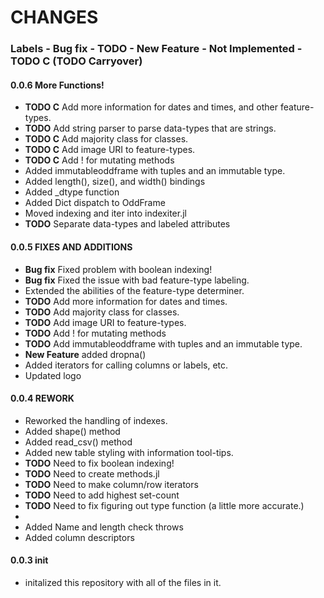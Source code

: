# CHANGES
### Labels - Bug fix - TODO - New Feature - Not Implemented - TODO C (TODO Carryover)
#### 0.0.6 More Functions!
- **TODO C** Add more information for dates and times, and other feature-types.
- **TODO** Add string parser to parse data-types that are strings.
- **TODO C** Add majority class for classes.
- **TODO C** Add image URI to feature-types.
- **TODO C** Add ! for mutating methods
- Added immutableoddframe with tuples and an immutable type.
- Added length(), size(), and width() bindings
- Added _dtype function
- Added Dict dispatch to OddFrame
- Moved indexing and iter into indexiter.jl
- **TODO** Separate data-types and labeled attributes
#### 0.0.5 FIXES AND ADDITIONS
- **Bug fix** Fixed problem with boolean indexing!
- **Bug fix** Fixed the issue with bad feature-type labeling.
- Extended the abilities of the feature-type determiner.
- **TODO** Add more information for dates and times.
- **TODO** Add majority class for classes.
- **TODO** Add image URI to feature-types.
- **TODO** Add ! for mutating methods
- **TODO** Add immutableoddframe with tuples and an immutable type.
- **New Feature** added dropna()
- Added iterators for calling columns or labels, etc.
- Updated logo
#### 0.0.4 REWORK
- Reworked the handling of indexes.
- Added shape() method
- Added read_csv() method
- Added new table styling with information tool-tips.
- **TODO** Need to fix boolean indexing!
- **TODO** Need to create methods.jl
- **TODO** Need to make column/row iterators
- **TODO** Need to add highest set-count
- **TODO** Need to fix figuring out type function (a little more accurate.)
- 
- Added Name and length check throws
- Added column descriptors
#### 0.0.3 __init__
- initalized this repository with all of the files in it.
